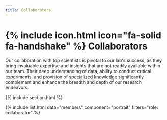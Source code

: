 ```yaml
---
title: Collaborators
---
```


# {% include icon.html icon="fa-solid fa-handshake" %} Collaborators

Our collaboration with top scientists is pivotal to our lab's success, as they bring invaluable expertise and insights that are not readily available within our team. Their deep understanding of data, ability to conduct critical experiments, and provision of specialized knowledge significantly complement and enhance the breadth and depth of our research endeavors.


{% include section.html %}

{% include list.html data="members" component="portrait" filters="role: collaborator" %} 
